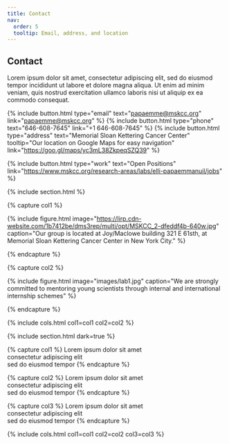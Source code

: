 ```yaml
---
title: Contact
nav:
  order: 5
  tooltip: Email, address, and location
---
```


## Contact

Lorem ipsum dolor sit amet, consectetur adipiscing elit, sed do eiusmod tempor
incididunt ut labore et dolore magna aliqua. Ut enim ad minim veniam, quis
nostrud exercitation ullamco laboris nisi ut aliquip ex ea commodo consequat.

{%
  include button.html
  type="email"
  text="papaemme@mskcc.org"
  link="papaemme@mskcc.org"
%}
{%
  include button.html
  type="phone"
  text="646-608-7645"
  link="+1 646-608-7645"
%}
{%
  include button.html
  type="address"
  text="Memorial Sloan Kettering Cancer Center"
  tooltip="Our location on Google Maps for easy navigation"
  link="https://goo.gl/maps/yc3mL38ZkpeqSZQ39"
%}

{%
  include button.html
  type="work"
  text="Open Positions"
  link="https://www.mskcc.org/research-areas/labs/elli-papaemmanuil/jobs"
%}

{% include section.html %}

{% capture col1 %}

{%
  include figure.html
  image="https://lirp.cdn-website.com/1b7412be/dms3rep/multi/opt/MSKCC_2-dfeddf4b-640w.jpg"
  caption="Our group is located at Joy/Maclowe building 321 E 61sth, at Memorial Sloan Kettering Cancer Center in New York City."
%}

{% endcapture %}

{% capture col2 %}

{%
  include figure.html
  image="images/lab1.jpg"
  caption="We are strongly committed to mentoring young scientists through internal and international internship schemes"
%}

{% endcapture %}

{% include cols.html col1=col1 col2=col2 %}

{% include section.html dark=true %}

{% capture col1 %}
Lorem ipsum dolor sit amet  
consectetur adipiscing elit  
sed do eiusmod tempor
{% endcapture %}

{% capture col2 %}
Lorem ipsum dolor sit amet  
consectetur adipiscing elit  
sed do eiusmod tempor
{% endcapture %}

{% capture col3 %}
Lorem ipsum dolor sit amet  
consectetur adipiscing elit  
sed do eiusmod tempor
{% endcapture %}

{% include cols.html col1=col1 col2=col2 col3=col3 %}
